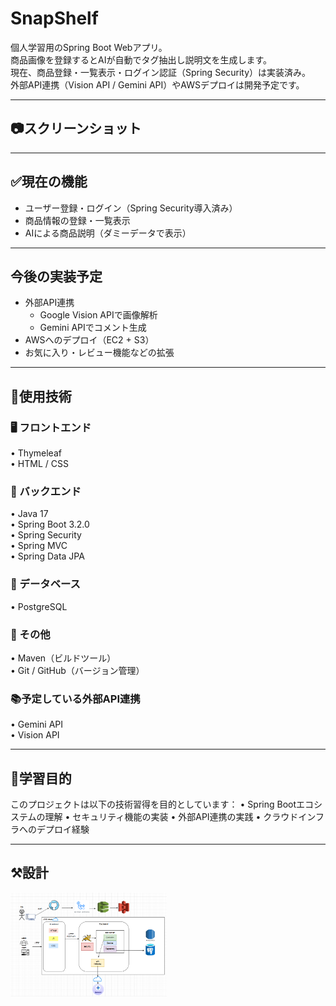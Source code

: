 # SnapShelf

個人学習用のSpring Boot Webアプリ。  
商品画像を登録するとAIが自動でタグ抽出し説明文を生成します。  
現在、商品登録・一覧表示・ログイン認証（Spring Security）は実装済み。  
外部API連携（Vision API / Gemini API）やAWSデプロイは開発予定です。

---

## 📷スクリーンショット



---

## ✅現在の機能

- ユーザー登録・ログイン（Spring Security導入済み）  
- 商品情報の登録・一覧表示
- AIによる商品説明（ダミーデータで表示）


---

## 今後の実装予定

- 外部API連携  
  - Google Vision APIで画像解析  
  - Gemini APIでコメント生成  
- AWSへのデプロイ（EC2 + S3）  
- お気に入り・レビュー機能などの拡張

---

## 🚀使用技術

<h3>🖥️ フロントエンド</h3>
• Thymeleaf <br>
• HTML / CSS<br>


<h3>🧠 バックエンド</h3>
• Java 17<br>
• Spring Boot 3.2.0<br>
• Spring Security<br>
• Spring MVC<br>
• Spring Data JPA<br>


<h3>💾 データベース</h3>
• PostgreSQL<br>


<h3>🧰 その他</h3>
• Maven（ビルドツール）<br>
• Git / GitHub（バージョン管理）<br>

<h3>📚予定している外部API連携</h3>
• Gemini API<br>
• Vision API<br>

---
## 📝学習目的

このプロジェクトは以下の技術習得を目的としています：
	•	Spring Bootエコシステムの理解
	•	セキュリティ機能の実装
	•	外部API連携の実践
	•	クラウドインフラへのデプロイ経験

---

## ⚒️設計

<img src="readme-assets/arc.png" width="250">
